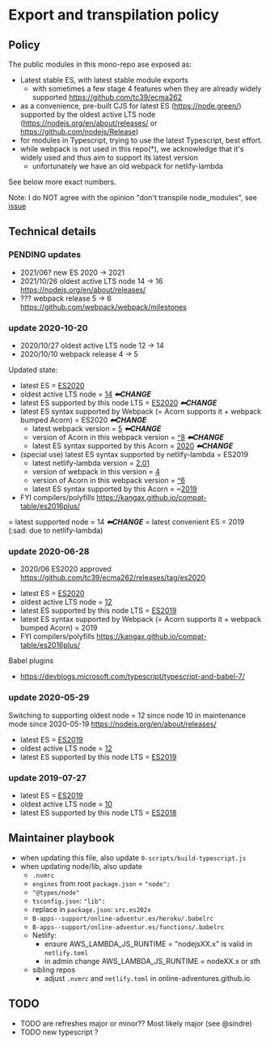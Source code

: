 
# Export and transpilation policy

## Policy

The public modules in this mono-repo ase exposed as:
- Latest stable ES, with latest stable module exports
  - with sometimes a few stage 4 features when they are already widely supported https://github.com/tc39/ecma262
- as a convenience, pre-built CJS for latest ES (https://node.green/)
  supported by the oldest active LTS node (https://nodejs.org/en/about/releases/ or https://github.com/nodejs/Release)
- for modules in Typescript, trying to use the latest Typescript, best effort.
- while webpack is not used in this repo(*), we acknowledge that it's widely used and thus aim to support its latest version
  - unfortunately we have an old webpack for netlify-lambda

See below more exact numbers.

Note: I do NOT agree with the opinion "don't transpile node_modules", see [issue]()

## Technical details

### PENDING updates
- 2021/06? new ES 2020 → 2021
- 2021/10/26 oldest active LTS node 14 → 16  https://nodejs.org/en/about/releases/
- ??? webpack release 5 → 6  https://github.com/webpack/webpack/milestones

### update 2020-10-20
- 2020/10/27 oldest active LTS node 12 → 14
- 2020/10/10 webpack release 4 → 5

Updated state:
* latest ES = [ES2020](https://en.wikipedia.org/wiki/ECMAScript#Versions)
* oldest active LTS node = [14](https://nodejs.org/en/about/releases/)    ___⬅CHANGE___
* latest ES supported by this node LTS = [ES2020](https://node.green/#ES2019)   ___⬅CHANGE___
* latest ES syntax supported by Webpack (= Acorn supports it + webpack bumped Acorn) = ES2020   ___⬅CHANGE___
  * latest webpack version = [5](https://webpack.js.org/)   ___⬅CHANGE___
  * version of Acorn in this webpack version = [^8](https://github.com/webpack/webpack/blob/master/package.json)   ___⬅CHANGE___
  * latest ES syntax supported by this Acorn = [2020](https://github.com/acornjs/acorn/tree/master/acorn)   ___⬅CHANGE___
* (special use) latest ES syntax supported by netlify-lambda = ES2019
  * latest netlify-lambda version = [2.01](https://github.com/netlify/netlify-lambda)
  * version of webpack in this version = [4](https://github.com/netlify/netlify-lambda/blob/master/package.json)
  * version of Acorn in this webpack version = [^6](https://github.com/webpack/webpack/blob/webpack-4/package.json)
  * latest ES syntax supported by this Acorn = ~[2019](https://github.com/acornjs/acorn/tree/6.x/acorn)
* FYI compilers/polyfills https://kangax.github.io/compat-table/es2016plus/

= latest supported node = 14    ___⬅CHANGE___
= latest convenient ES = 2019 (:sad: due to netlify-lambda)

### update 2020-06-28
- 2020/06 ES2020 approved https://github.com/tc39/ecma262/releases/tag/es2020

* latest ES = [ES2020](https://en.wikipedia.org/wiki/ECMAScript#Versions)
* oldest active LTS node = [12](https://nodejs.org/en/about/releases/)
* latest ES supported by this node LTS = [ES2019](https://node.green/#ES2019)
* latest ES syntax supported by Webpack (= Acorn supports it + webpack bumped Acorn) = 2019
* FYI compilers/polyfills https://kangax.github.io/compat-table/es2016plus/

Babel plugins
* https://devblogs.microsoft.com/typescript/typescript-and-babel-7/

### update 2020-05-29
Switching to supporting oldest node = 12
since node 10 in maintenance mode since 2020-05-19 https://nodejs.org/en/about/releases/
* latest ES = [ES2019](https://en.wikipedia.org/wiki/ECMAScript#Versions)
* oldest active LTS node = [12](https://nodejs.org/en/about/releases/)
* latest ES supported by this node LTS = [ES2019](https://node.green/#ES2019)

### update 2019-07-27
* latest ES = [ES2019](https://en.wikipedia.org/wiki/ECMAScript#Versions)
* oldest active LTS node = [10](https://nodejs.org/en/about/releases/)
* latest ES supported by this node LTS = [ES2018](https://node.green/#ES2018)



## Maintainer playbook
* when updating this file, also update `0-scripts/build-typescript.js`
* when updating node/lib, also update
  * `.nvmrc`
  * `engines` from root `package.json` = `"node":`
  * `"@types/node"`
  * `tsconfig.json`: `"lib":`
  * replace in `package.json`: `src.es202x`
  * `B-apps--support/online-adventur.es/heroku/.babelrc`
  * `B-apps--support/online-adventur.es/functions/.babelrc`
  * Netlify:
    * ensure AWS_LAMBDA_JS_RUNTIME = "nodejsXX.x" is valid in `netlify.toml`
    * in admin change AWS_LAMBDA_JS_RUNTIME = nodeXX.x or sth
  * sibling repos
    * adjust `.nvmrc` and `netlify.toml` in online-adventures.github.io




## TODO
- TODO are refreshes major or minor?? Most likely major (see @sindre)
- TODO new typescript ?

